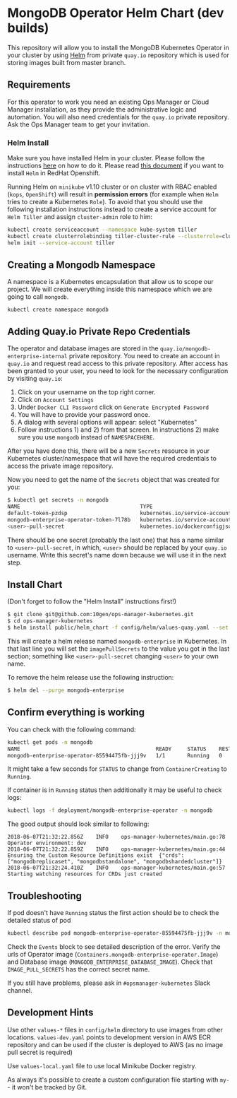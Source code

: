 # MongoDB Operator Helm Chart (dev builds) #

This repository will allow you to install the MongoDB Kubernetes
Operator in your cluster by using [Helm](https://github.com/kubernetes/helm) from private `quay.io` repository
which is used for storing images built from master branch.

## Requirements ##

For this operator to work you need an existing Ops Manager or Cloud
Manager installation, as they provide the administrative logic and
automation. You will also need credentials for the `quay.io` private
repository. Ask the Ops Manager team to get your invitation.

### Helm Install ###

Make sure you have installed Helm in your cluster. Please follow the
instructions [here](https://github.com/kubernetes/helm#install) on how
to do it. Please read [this document](https://blog.openshift.com/getting-started-helm-openshift/)
if you want to install `Helm` in RedHat Openshift.

Running Helm on `minikube` v1.10 cluster or on cluster with RBAC enabled (`kops`, `OpenShift`) will
result in **permission errors** (for example when `Helm` tries to create a Kubernetes `Role`).
To avoid that you should use the following installation instructions instead to create a service account for `Helm Tiller`
and assign `cluster-admin` role to him:

``` bash
kubectl create serviceaccount --namespace kube-system tiller
kubectl create clusterrolebinding tiller-cluster-rule --clusterrole=cluster-admin --serviceaccount=kube-system:tiller
helm init --service-account tiller
```


## Creating a Mongodb Namespace ##

A namespace is a Kubernetes encapsulation that allow us to scope our
project. We will create everything inside this namespace which we are
going to call `mongodb`.

    kubectl create namespace mongodb

## Adding Quay.io Private Repo Credentials ##

The operator and database images are stored in the
`quay.io/mongodb-enterprise-internal` private repository. You need to
create an account in `quay.io` and request read access to this private
repository. After access has been granted to your user, you need to
look for the necessary configuration by visiting `quay.io`:

1. Click on your username on the top right corner.
2. Click on `Account Settings`
3. Under `Docker CLI Password` click on `Generate Encrypted Password`
4. You will have to provide your password once.
5. A dialog with several options will appear: select "Kubernetes"
6. Follow instructions 1) and 2) from that screen. In instructions 2)
   make sure you use `mongodb` instead of `NAMESPACEHERE`.

After you have done this, there will be a new `Secrets` resource in
your Kubernetes cluster/namespace that will have the required
credentials to access the private image repository.

Now you need to get the name of the `Secrets` object that was created
for you:

``` bash
$ kubectl get secrets -n mongodb
NAME                                      TYPE                                  DATA      AGE
default-token-pzdsp                       kubernetes.io/service-account-token   3         1m
mongodb-enterprise-operator-token-7l78b   kubernetes.io/service-account-token   3         1m
<user>-pull-secret                        kubernetes.io/dockerconfigjson        1         9s
```

There should be one secret (probably the last one) that has a name
similar to `<user>-pull-secret`, in which, `<user>` should be replaced
by your `quay.io` username. Write this secret's name down because we
will use it in the next step.


## Install Chart ##

(Don't forget to follow the "Helm Install" instructions first!)

``` bash
$ git clone git@github.com:10gen/ops-manager-kubernetes.git
$ cd ops-manager-kubernetes
$ helm install public/helm_chart -f config/helm/values-quay.yaml --set imagePullSecrets=<user>-pull-secret --name mongodb-enterprise
```

This will create a helm release named `mongodb-enterprise` in Kubernetes.
In that last line you will set the `imagePullSecrets` to the value you
got in the last section; something like `<user>-pull-secret` changing
`<user>` to your own name.

To remove the helm release use the following instruction:

``` bash
$ helm del --purge mongodb-enterprise
```

## Confirm everything is working ##

You can check with the following command:

``` bash
kubectl get pods -n mongodb
NAME                                           READY     STATUS    RESTARTS   AGE
mongodb-enterprise-operator-85594475fb-jjj9v   1/1       Running   0          11s
```

It might take a few seconds for `STATUS` to change from
`ContainerCreating` to `Running`. 

If container is in `Running` status then additionally it may be useful to check logs:

``` bash
kubectl logs -f deployment/mongodb-enterprise-operator -n mongodb
```

The good output should look similar to following:

```
2018-06-07T21:32:22.856Z	INFO	ops-manager-kubernetes/main.go:78	Operator environment: dev
2018-06-07T21:32:22.859Z	INFO	ops-manager-kubernetes/main.go:44	Ensuring the Custom Resource Definitions exist	{"crds": ["mongodbreplicaset", "mongodbstandalone", "mongodbshardedcluster"]}
2018-06-07T21:32:24.410Z	INFO	ops-manager-kubernetes/main.go:57	Starting watching resources for CRDs just created
``` 

## Troubleshooting ##

If pod doesn't have `Running` status the first action should be to check the detailed status of pod
 
``` bash
kubectl describe pod mongodb-enterprise-operator-85594475fb-jjj9v -n mongodb
```
Check the `Events` block to see detailed description of the error. Verify the urls of Operator image 
(`Containers.mongodb-enterprise-operator.Image`) and Database image (`MONGODB_ENTERPRISE_DATABASE_IMAGE`). 
Check that `IMAGE_PULL_SECRETS` has the correct secret name.

If you still have problems, please ask in `#opsmanager-kubernetes` Slack channel.

## Development Hints

Use other `values-*` files in `config/helm` directory to use images from other locations. `values-dev.yaml` points to
development version in AWS ECR repository and can be used if the cluster is deployed to AWS (as no image pull secret is required)

Use `values-local.yaml` file to use local Minikube Docker registry. 

As always it's possible to create a custom configuration file starting with `my-` - it won't be tracked by Git.
